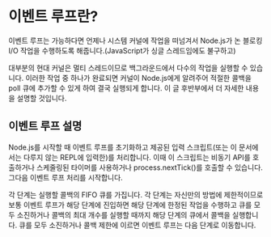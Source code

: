 # 이벤트 루프란?

이벤트 루프는 가능하다면 언제나 시스템 커널에 작업을 떠넘겨서 Node.js가 논 블로킹 I/O 작업을 수행하도록 해줍니다.(JavaScript가 싱글 스레드임에도 불구하고)

대부분의 현대 커널은 멀티 스레드이므로 백그라운드에서 다수의 작업을 실행할 수 있습니다. 이러한 작업 중 하나가 완료되면 커널이 Node.js에게 알려주어 적절한 콜백을 poll 큐에 추가할 수 있게 하여 결국 실행되게 합니다. 이 글 후반부에서 더 자세한 내용을 설명할 것입니다.

## 이벤트 루프 설명

Node.js를 시작할 때 이벤트 루프를 초기화하고 제공된 입력 스크립트(또는 이 문서에서는 다루지 않는 REPL에 입력한)를 처리합니다. 이때 이 스크립트는 비동기 API를 호출하거나 스케줄링된 타이머를 사용하거나 process.nextTick()를 호출할 수 있습니다. 그다음 이벤트 루프 처리를 시작합니다.

각 단계는 실행할 콜백의 FIFO 큐를 가집니다. 각 단계는 자신만의 방법에 제한적이므로 보통 이벤트 루프가 해당 단계에 진입하면 해당 단계에 한정된 작업을 수행하고 큐를 모두 소진하거나 콜백의 최대 개수를 실행할 때까지 해당 단계의 큐에서 콜백을 실행합니다. 큐를 모두 소진하거나 콜백 제한에 이르면 이벤트 루프는 다음 단계로 이동합니다.
